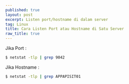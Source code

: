 ```yaml
---
published: true
layout: post
excerpt: Listen port/hostname di dalam server
tag: Linux
title: Cara Listen Port atau Hostname di Satu Server
raw_title: true
---
```

Jika Port :
```sh
$ netstat -tlp | grep 9042
```

Jika Hostname :
```sh
$ netstat -tlp | grep APPAPISIT01
```
